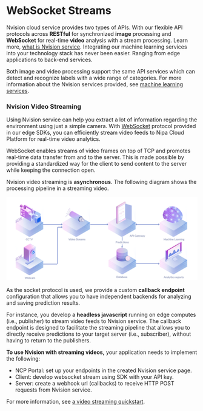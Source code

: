 # WebSocket Streams

Nvision cloud service provides two types of APIs. With our flexible API protocols across **RESTful** for synchronized **image** processing and **WebSocket** for real-time **video** analysis with a stream processing. Learn more, [what is Nvision service](https://nvision-docs.nipa.cloud/#what-is-the-nvision-service). Integrating our machine learning services into your technology stack has never been easier. Ranging from edge applications to back-end services.

Both image and video processing support the same API services which can detect and recognize labels with a wide range of categories. For more information about the Nvision services provided, see [machine learning services](https://nvision-docs.nipa.cloud/machine-learning-services).

### Nvision Video Streaming

Using Nvision service can help you extract a lot of information regarding the environment using just a simple camera. With [WebSocket](https://en.wikipedia.org/wiki/WebSocket) protocol provided in our edge SDKs, you can efficiently stream video feeds to Nipa Cloud Platform for real-time video analytics.

WebSocket enables streams of video frames on top of TCP and promotes real-time data transfer from and to the server. This is made possible by providing a standardized way for the client to send content to the server while keeping the connection open. 

Nvision video streaming is **asynchronous**. The following diagram shows the processing pipeline in a streaming video.

![](../.gitbook/assets/nvision-pic-nn2.png)

As the socket protocol is used, we provide a custom **callback endpoint** configuration that allows you to have independent backends for analyzing and saving prediction results.

For instance, you develop a **headless javascript** running on edge computes \(i.e., publisher\) to stream video feeds to Nvision service. The callback endpoint is designed to facilitate the streaming pipeline that allows you to directly receive predictions to your target server \(i.e., subscriber\), without having to return to the publishers.

**To use Nvision with streaming videos,** your application needs to implement the following:

* NCP Portal: set up your endpoints in the created Nvision service page.
* Client: develop websocket stream using SDK with your API key.
* Server: create a webhook url \(callbacks\) to receive HTTP POST requests from Nvision service.

For more information, see [a video streaming quickstart](https://nvision-docs.nipa.cloud/quickstarts/make-a-websocket-stream).

